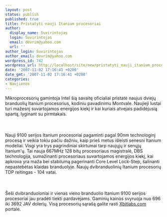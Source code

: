 ```yaml
---
layout: post
status: publish
published: true
title: Pristatyti nauji Itanium procesoriai
author:
  display_name: Suvirintojas
  login: Suvirintojas
  email: dovrim@yahoo.com
  url: ''
author_login: Suvirintojas
author_email: dovrim@yahoo.com
wordpress_id: 742
wordpress_url: http://localhost/site/new/pristatyti_nauji_itanium_procesoriai/
date: '2007-11-02 17:16:41 +0200'
date_gmt: '2007-11-02 17:16:41 +0200'
categories:
- Naujienos
---
```

<p>Mikroprocesorių gamintoja Intel šią savaitę oficialiai pristatė naujus dviejų branduolių Itanium procesorius, kodiniu pavadinimu Montvale. Naujieji lustai turi mažesnį suvartojamos energijos kiekį ir kai kuriais atvejais padidėjusią spartą, lyginant su pirmtakais.<br />
<br><br />
<br>Nauji 9100 serijos Itanium procesoriai pagaminti pagal 90nm technologinį procesą ir veikia tokiu pačiu dažniu, kaip prieš metus išleisti senesni Itanium modeliai. Visgi yra trys pagrindiniai skirtumai tarp naujųjų ir senųjų Itanium'ų. Tai nauja 667MHz 128 bitų procesoriaus magistralė, DBS technologija, sumažinanti procesoriaus suvartojamos energijos kiekį, kai apkrova yra maža bei stabilumą pagerinanti Core Level Lock-Step, šalinanti nepastebėtas klaidas branduolyje. Naujų dvibranduolinių Itanium procesorių TDP reitingas - 104 vatai.<br />
<br><br />
<br>Šeši dvibranduoloniai ir vienas vieno branduolio Itanium 9100 serijos procesoriai jau pradėti tiekti pardavėjams. Gaminių kainos svyruoja nuo 696 iki 3692 JAV dolerių. Visą procesorių sąrašą galite rasti <a class="ns" href="http://www.xbitlabs.com/news/cpu/display/20071031210033.html">Xbitlabs.com</a> portale.</p>
